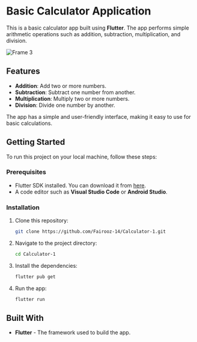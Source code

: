 # Basic Calculator Application

This is a basic calculator app built using **Flutter**. The app performs simple arithmetic operations such as addition, subtraction, multiplication, and division.

![Frame 3](https://github.com/user-attachments/assets/7a2c5d5a-c6c2-44b7-bde5-1cee67ceed06)

## Features

- **Addition**: Add two or more numbers.
- **Subtraction**: Subtract one number from another.
- **Multiplication**: Multiply two  or more numbers.
- **Division**: Divide one number by another.
  
The app has a simple and user-friendly interface, making it easy to use for basic calculations.

## Getting Started

To run this project on your local machine, follow these steps:

### Prerequisites

- Flutter SDK installed. You can download it from [here](https://flutter.dev/docs/get-started/install).
- A code editor such as **Visual Studio Code** or **Android Studio**.

### Installation

1. Clone this repository:
    ```bash
    git clone https://github.com/Fairooz-14/Calculator-1.git
    ```

2. Navigate to the project directory:
    ```bash
    cd Calculator-1
    ```

3. Install the dependencies:
    ```bash
    flutter pub get
    ```

4. Run the app:
    ```bash
    flutter run
    ```

## Built With

- **Flutter** - The framework used to build the app.
